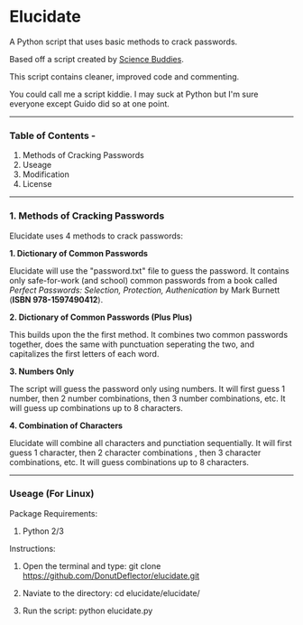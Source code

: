 # Elucidate
A Python script that uses basic methods to crack passwords.

Based off a script created by [Science Buddies](http://www.sciencebuddies.org/Files/5549/17/crack2.py).

This script contains cleaner, improved code and commenting.

You could call me a script kiddie. I may suck at Python but I'm sure everyone except Guido did so at one point.
___

### Table of Contents -
1. Methods of Cracking Passwords
2. Useage
3. Modification
4. License

___

### 1. Methods of Cracking Passwords
Elucidate uses 4 methods to crack passwords:

  __1. Dictionary of Common Passwords__
  
Elucidate will use the "password.txt" file to guess the password. It contains only safe-for-work (and school) common passwords from a book called *Perfect Passwords: Selection, Protection, Authenication* by Mark Burnett (__ISBN 978-1597490412__). 

  __2. Dictionary of Common Passwords (Plus Plus)__

This builds upon the the first method. It combines two common passwords together, does the same with punctuation seperating the two, and capitalizes the first letters of each word.

  __3. Numbers Only__
  
The script will guess the password only using numbers. It will first guess 1 number, then 2 number combinations, then 3 number combinations, etc. It will guess up combinations up to 8 characters.

  __4. Combination of Characters__
  
Elucidate will combine all characters and punctiation sequentially. It will first guess 1 character, then 2 character combinations , then 3 character combinations, etc. It will guess combinations up to 8 characters.

___

### Useage (For Linux)

Package Requirements:
1. Python 2/3

Instructions:
1. Open the terminal and type: 
    git clone https://github.com/DonutDeflector/elucidate.git

2. Naviate to the directory:
    cd elucidate/elucidate/

3. Run the script:
    python elucidate.py

